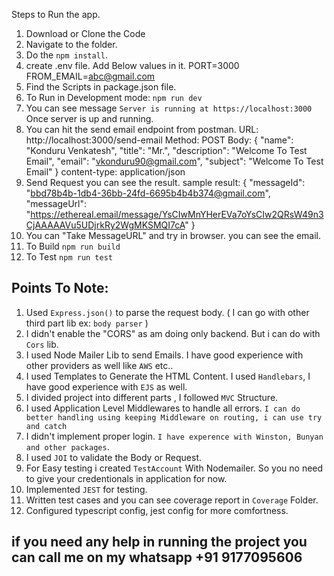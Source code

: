 Steps to Run the app.


1. Download or Clone the Code
2. Navigate to the folder.
3. Do the `npm install`.
4. create .env file.
   Add Below values in it.
   PORT=3000
   FROM_EMAIL=abc@gmail.com
5. Find the Scripts in package.json file.
6. To Run in Development mode: `npm run dev`
7. You can see message `Server is running at https://localhost:3000` Once server is up and running.
8. You can hit the send email endpoint from postman.
    URL: http://localhost:3000/send-email
    Method: POST
    Body: {
      "name": "Konduru Venkatesh",
      "title": "Mr.",
      "description": "Welcome To Test Email",
      "email": "vkonduru90@gmail.com",
      "subject": "Welcome To Test Email"
     }
     content-type: application/json
9. Send Request you can see the result.
    sample result:  {
        "messageId": "<bbd78b4b-1db4-36bb-24fd-6695b4b4b374@gmail.com>",
        "messageUrl": "https://ethereal.email/message/YsCIwMnYHerEVa7oYsCIw2QRsW49n3CjAAAAAVu5UDjrkRy2WgMKSMQI7cA"
    }
10. You can "Take MessageURL" and try in browser. you can see the email.
11. To Build `npm run build`
12. To Test `npm run test`

## Points To Note:

1. Used `Express.json()` to parse the request body. ( I can go with other third part lib ex: `body parser` )
2. I didn't enable the "CORS" as am doing only backend. But i can do with `Cors` lib.
3. I used Node Mailer Lib to send Emails. I have good experience with other providers as well like `AWS` etc..
4. I used Templates to Generate the HTML Content. I used `Handlebars`, I have good experience with `EJS` as well.
5. I divided project into different parts , I followed `MVC` Structure.
6. I used Application Level Middlewares to handle all errors. `I can do better handling using keeping Middleware on routing, i can use try and catch`
7. I didn't implement proper login. `I have experence with Winston, Bunyan and other packages`.
8. I used `JOI` to validate the Body or Request.
9. For Easy testing i created `TestAccount` With Nodemailer. So you no need to give your credentionals in application for now.
10. Implemented `JEST` for testing.
11. Written test cases and you can see coverage report in `Coverage` Folder.
12. Configured typescript config, jest config for more comfortness.


## if you need any help in running the project you can call me on my whatsapp +91 9177095606



















